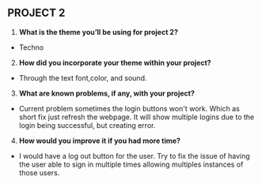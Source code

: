## PROJECT 2
1. **What is the theme you’ll be using for project 2?**

 - Techno

2. **How did you incorporate your theme within your project?**

 - Through the text font,color, and sound.

3. **What are known problems, if any, with your project?**

 - Current problem sometimes the login buttons won't work. Which as short fix just refresh the webpage. It will show multiple logins due to the login being successful, but creating error.

4. **How would you improve it if you had more time?**

 - I would have a log out button for the user. Try to fix the issue of having the user able to sign in multiple times allowing multiples instances of those users.